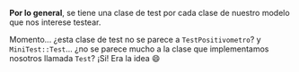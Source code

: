 **Por lo general**, se tiene una clase de test por cada clase de nuestro modelo que nos interese testear. 

Momento... ¿esta clase de test no se parece a `TestPositivometro`? y `MiniTest::Test`... ¿no se parece mucho a la clase que implementamos nosotros llamada `Test`? ¡Si! Era la idea :smile: